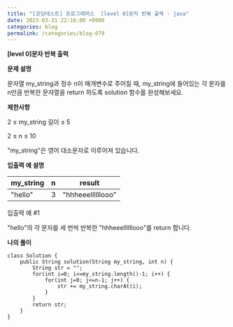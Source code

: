 ```yaml
---
title: "[코딩테스트] 프로그래머스  [level 0]문자 반복 출력 - java"
date: 2023-03-31 22:16:00 +0900
categories: blog
permalink: /categories/blog-079
---
```



**[level 0]문자 반복 출력**



**문제 설명**

문자열 my_string과 정수 n이 매개변수로 주어질 때, my_string에 들어있는 각 문자를 n만큼 반복한 문자열을 return 하도록 solution 함수를 완성해보세요.





**제한사항**

2 ≤ my_string 길이 ≤ 5

2 ≤ n ≤ 10

"my_string"은 영어 대소문자로 이루어져 있습니다.


**입출력 예 설명**

| my_string	 | n | result	 |
|------|---|---|
|"hello"| 3 |"hhheeellllllooo" |


입출력 예 #1

"hello"의 각 문자를 세 번씩 반복한 "hhheeellllllooo"를 return 합니다.


**나의 풀이**

```
class Solution {
    public String solution(String my_string, int n) {
        String str = "";
        for(int i=0; i<=my_string.length()-1; i++) {
            for(int j=0; j<=n-1; j++) {
                str += my_string.charAt(i);
            }
        }
        return str;
    }
}
```


